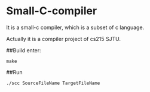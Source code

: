 # Small-C-compiler
It is a small\-c compiler, which is a subset of c language.

Actually it is a compiler project of cs215 SJTU.

##Build
enter:

    make

##Run

	./scc SourceFileName TargetFileName
